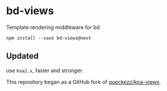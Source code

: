 # bd-views
Template rendering middleware for bd

```shell
npm install --save bd-views@next
```

## Updated

use `koa2.x`, faster and stronger.


This repository began as a GitHub fork of [queckezz/koa-views](https://github.com/queckezz/koa-views).

